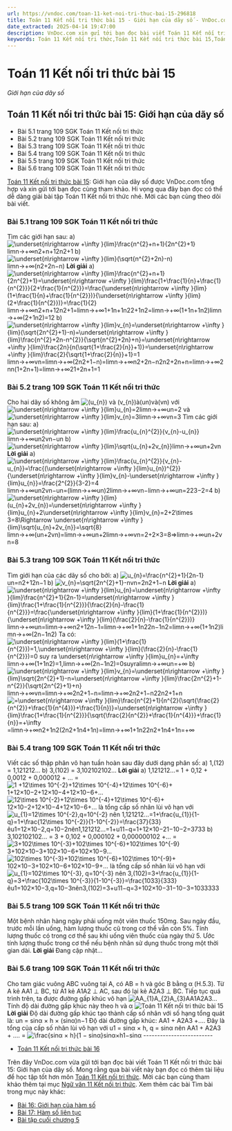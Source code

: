 ```yaml
---
url: https://vndoc.com/toan-11-ket-noi-tri-thuc-bai-15-296818
title: Toán 11 Kết nối tri thức bài 15 - Giới hạn của dãy số - VnDoc.com
date_extracted: 2025-04-14 19:47:00
description: VnDoc.com xin gửi tới bạn đọc bài viết Toán 11 Kết nối tri thức bài 15: Giới hạn của dãy số. Mời các bạn cùng theo dõi để có thêm tài liệu giải sgk Toán 11 Kết nối tri thức nhé.
keywords: Toán 11 Kết nối tri thức,Toán 11 Kết nối tri thức bài 15,Toán lớp 11 Kết nối tri thức,toán 11 Kết nối tri thức với cuộc sống,bài tập toán 11 Kết nối tri thức với cuộc sống,giải sgk toán 11 kết nối tri thức,giải toán 11 kết nối tri thức,toán 11 kntt,toán 11 kết nối,toán 11,Toán 11 Kết nối tri thức bài 15 Giới hạn của dãy số,bài 15 Giới hạn của dãy số,Giới hạn của dãy số
---
```


# Toán 11 Kết nối tri thức bài 15
 _Giới hạn của dãy số_
## Toán 11 Kết nối tri thức bài 15: Giới hạn của dãy số
  * Bài 5.1 trang 109 SGK Toán 11 Kết nối tri thức
  * Bài 5.2 trang 109 SGK Toán 11 Kết nối tri thức
  * Bài 5.3 trang 109 SGK Toán 11 Kết nối tri thức
  * Bài 5.4 trang 109 SGK Toán 11 Kết nối tri thức
  * Bài 5.5 trang 109 SGK Toán 11 Kết nối tri thức
  * Bài 5.6 trang 109 SGK Toán 11 Kết nối tri thức

[Toán 11 Kết nối tri thức bài 15](<https://vndoc.com/toan-11-ket-noi-tri-thuc-bai-15-296818>): Giới hạn của dãy số được VnDoc.com tổng hợp và xin gửi tới bạn đọc cùng tham khảo. Hi vọng qua đây bạn đọc có thể dễ dàng giải bài tập Toán 11 Kết nối tri thức nhé. Mời các bạn cùng theo dõi bài viết.
### Bài 5.1 trang 109 SGK Toán 11 Kết nối tri thức
Tìm các giới hạn sau:
a\) ![\\underset{n\\rightarrow +\\infty }{lim}\\frac{n^{2}+n+1}{2n^{2}+1}](https://i.vdoc.vn/data/image/blank.png)limn→+∞n2+n+12n2+1
b\) ![\\underset{n\\rightarrow +\\infty }{lim}\(\\sqrt{n^{2}+2n}-n\)](https://i.vdoc.vn/data/image/blank.png)limn→+∞\(n2+2n−n\)
**Lời giải**
a\) ![\\underset{n\\rightarrow +\\infty }{lim}\\frac{n^{2}+n+1}{2n^{2}+1}=\\underset{n\\rightarrow +\\infty }{lim}\\frac{1+\\frac{1}{n}+\\frac{1}{n^{2}}}{2+\\frac{1}{n^{2}}}=\\frac{\\underset{n\\rightarrow +\\infty }{lim}\(1+\\frac{1}{n}+\\frac{1}{n^{2}}\)}{\\underset{n\\rightarrow +\\infty }{lim}\(2+\\frac{1}{n^{2}}\)}=\\frac{1}{2}](https://i.vdoc.vn/data/image/blank.png)limn→+∞n2+n+12n2+1=limn→+∞1+1n+1n22+1n2=limn→+∞\(1+1n+1n2\)limn→+∞\(2+1n2\)=12
b\)
![\\underset{n\\rightarrow +\\infty }{lim}v_{n}=\\underset{n\\rightarrow +\\infty }{lim}\(\\sqrt{2n^{2}+1}-n\)=\\underset{n\\rightarrow +\\infty }{lim}\\frac{n^{2}+2n-n^{2}}{\\sqrt{n^{2}+2n}+n}=\\underset{n\\rightarrow +\\infty }{lim}\\frac{2n}{n\(\\sqrt{1+\\frac{2}{n}}+1\)}=\\underset{n\\rightarrow +\\infty }{lim}\\frac{2}{\\sqrt{1+\\frac{2}{n}}+1}=1](https://i.vdoc.vn/data/image/blank.png)limn→+∞vn=limn→+∞\(2n2+1−n\)=limn→+∞n2+2n−n2n2+2n+n=limn→+∞2nn\(1+2n+1\)=limn→+∞21+2n+1=1
### Bài 5.2 trang 109 SGK Toán 11 Kết nối tri thức
Cho hai dãy số không âm ![\(u_{n}\) và \(v_{n}\)](https://i.vdoc.vn/data/image/blank.png)à\(un\)và\(vn\) với ![\\underset{n\\rightarrow +\\infty }{lim}u_{n}=2](https://i.vdoc.vn/data/image/blank.png)limn→+∞un=2 và ![\\underset{n\\rightarrow +\\infty }{lim}v_{n}=3](https://i.vdoc.vn/data/image/blank.png)limn→+∞vn=3
Tìm các giới hạn sau:
a\) ![\\underset{n\\rightarrow +\\infty }{lim}\\frac{u_{n}^{2}}{v_{n}-u_{n}}](https://i.vdoc.vn/data/image/blank.png)limn→+∞un2vn−un
b\) ![\\underset{n\\rightarrow +\\infty }{lim}\\sqrt{u_{n}+2v_{n}}](https://i.vdoc.vn/data/image/blank.png)limn→+∞un+2vn
**Lời giải**
a\) ![\\underset{n\\rightarrow +\\infty }{lim}\\frac{u_{n}^{2}}{v_{n}-u_{n}}=\\frac{\(\\underset{n\\rightarrow +\\infty }{lim}u_{n}\)^{2}}{\\underset{n\\rightarrow +\\infty }{lim}v_{n}-\\underset{n\\rightarrow +\\infty }{lim}u_{n}}=\\frac{2^{2}}{3-2}=4](https://i.vdoc.vn/data/image/blank.png)limn→+∞un2vn−un=\(limn→+∞un\)2limn→+∞vn−limn→+∞un=223−2=4
b\) ![\\underset{n\\rightarrow +\\infty }{lim}\(u_{n}+2v_{n}\)=\\underset{n\\rightarrow +\\infty }{lim}u_{n}+2\\underset{n\\rightarrow +\\infty }{lim}v_{n}=2+2\\times 3=8\\Rightarrow \\underset{n\\rightarrow +\\infty }{lim}\\sqrt{u_{n}+2v_{n}}=\\sqrt{8}](https://i.vdoc.vn/data/image/blank.png)limn→+∞\(un+2vn\)=limn→+∞un+2limn→+∞vn=2+2×3=8⇒limn→+∞un+2vn=8
### Bài 5.3 trang 109 SGK Toán 11 Kết nối tri thức
Tìm giới hạn của các dãy số cho bởi:
a\) ![u_{n}=\\frac{n^{2}+1}{2n-1}](https://i.vdoc.vn/data/image/blank.png)un=n2+12n−1
b\) ![v_{n}=\\sqrt{2n^{2}+1}-n](https://i.vdoc.vn/data/image/blank.png)vn=2n2+1−n
**Lời giải**
a\) ![\\underset{n\\rightarrow +\\infty }{lim}u_{n}=\\underset{n\\rightarrow +\\infty }{lim}\\frac{n^{2}+1}{2n-1}=\\underset{n\\rightarrow +\\infty }{lim}\\frac{1+\\frac{1}{n^{2}}}{\\frac{2}{n}-\\frac{1}{n^{2}}}=\\frac{\\underset{n\\rightarrow +\\infty }{lim}\(1+\\frac{1}{n^{2}}\)}{\\underset{n\\rightarrow +\\infty }{lim}\(\\frac{2}{n}-\\frac{1}{n^{2}}\)}](https://i.vdoc.vn/data/image/blank.png)limn→+∞un=limn→+∞n2+12n−1=limn→+∞1+1n22n−1n2=limn→+∞\(1+1n2\)limn→+∞\(2n−1n2\)
Ta có: ![\\underset{n\\rightarrow +\\infty }{lim}\(1+\\frac{1}{n^{2}}\)=1,\\underset{n\\rightarrow +\\infty }{lim}\(\\frac{2}{n}-\\frac{1}{n^{2}}\)=0 suy ra \\underset{n\\rightarrow +\\infty }{lim}u_{n}=+\\infty](https://i.vdoc.vn/data/image/blank.png)limn→+∞\(1+1n2\)=1,limn→+∞\(2n−1n2\)=0suyralimn→+∞un=+∞
b\) ![\\underset{n\\rightarrow +\\infty }{lim}v_{n}=\\underset{n\\rightarrow +\\infty }{lim}\\sqrt{2n^{2}+1}-n=\\underset{n\\rightarrow +\\infty }{lim}\\frac{2n^{2}+1-n^{2}}{\\sqrt{2n^{2}+1}+n}](https://i.vdoc.vn/data/image/blank.png)limn→+∞vn=limn→+∞2n2+1−n=limn→+∞2n2+1−n22n2+1+n
![=\\underset{n\\rightarrow +\\infty }{lim}\\frac{n^{2}+1}{n^{2}\(\\sqrt{\\frac{2}{n^{2}}+\\frac{1}{n^{4}}}+\\frac{1}{n}\)}=\\underset{n\\rightarrow +\\infty }{lim}\\frac{1+\\frac{1}{n^{2}}}{\\sqrt{\\frac{2}{n^{2}}+\\frac{1}{n^{4}}}+\\frac{1}{n}}=+\\infty](https://i.vdoc.vn/data/image/blank.png)=limn→+∞n2+1n2\(2n2+1n4+1n\)=limn→+∞1+1n22n2+1n4+1n=+∞
### Bài 5.4 trang 109 SGK Toán 11 Kết nối tri thức
Viết các số thập phân vô hạn tuần hoàn sau đây dưới dạng phân số:
a\) 1,\(12\) = 1,121212...
b\) 3,\(102\) = 3,102102102...
**Lời giải**
a\) 1,121212...= 1 + 0,12 + 0,0012 + 0,000012 + ...
= ![1 +12\\times 10^{-2}+12\\times 10^{-4}+12\\times 10^{-6}+](https://i.vdoc.vn/data/image/blank.png)1+12×10−2+12×10−4+12×10−6+...
![12\\times 10^{-2}+12\\times 10^{-4}+12\\times 10^{-6}+](https://i.vdoc.vn/data/image/blank.png)12×10−2+12×10−4+12×10−6+... là tổng cấp số nhân lùi vô hạn với ![u_{1}=12\\times 10^{-2},q=10^{-2} nên 1,121212...=1+\\frac{u_{1}}{1-q}=1+\\frac{12\\times 10^{-2}}{1-10^{-2}}=\\frac{37}{33}](https://i.vdoc.vn/data/image/blank.png)êu1=12×10−2,q=10−2nên1,121212...=1+u11−q=1+12×10−21−10−2=3733
b\) 3,102102102... = 3 + 0,102 + 0,000102 + 0,000000102 +...
= ![3+102\\times 10^{-3}+102\\times 10^{-6}+102\\times 10^{-9}](https://i.vdoc.vn/data/image/blank.png)3+102×10−3+102×10−6+102×10−9...
![102\\times 10^{-3}+102\\times 10^{-6}+102\\times 10^{-9}+](https://i.vdoc.vn/data/image/blank.png)102×10−3+102×10−6+102×10−9+... là tổng cấp số nhân lùi vô hạn với ![u_{1}=102\\times 10^{-3}, q=10^{-3} nên 3,\(102\)=3+\\frac{u_{1}}{1-q}=3+\\frac{102\\times 10^{-3}}{1-10^{-3}}=\\frac{1033}{333}](https://i.vdoc.vn/data/image/blank.png)êu1=102×10−3,q=10−3nên3,\(102\)=3+u11−q=3+102×10−31−10−3=1033333
### Bài 5.5 trang 109 SGK Toán 11 Kết nối tri thức
Một bệnh nhân hàng ngày phải uống một viên thuốc 150mg. Sau ngày đầu, trước mỗi lần uống, hàm lượng thuốc cũ trong cơ thể vẫn còn 5%. Tính lượng thuốc có trong cơ thể sau khi uống viên thuốc của ngày thứ 5. Ước tính lượng thuốc trong cơ thể nếu bệnh nhân sử dụng thuốc trong một thời gian dài.
**Lời giải**
Đang cập nhật...
### Bài 5.6 trang 109 SGK Toán 11 Kết nối tri thức
Cho tam giác vuông ABC vuông tại A, có AB = h và góc B bằng α \(H.5.3\). Từ A kẻ AA1 ⊥ BC, từ A1 kẻ A1A2 ⊥ AC, sau đó lại kẻ A2A3 ⊥ BC. Tiếp tục quá trình trên, ta được đường gấp khúc vô hạn ![AA_{1}A_{2}A_{3}](https://i.vdoc.vn/data/image/blank.png)AA1A2A3... Tính độ dài đường gấp khúc này theo h và α
![Toán 11 Kết nối tri thức bài 15](https://i.vdoc.vn/data/image/2023/05/12/toan-11-ket-noi-tri-thuc-bai-15-1.jpg)
**Lời giải**
Độ dài đường gấp khúc tạo thành cấp số nhân với số hạng tổng quát là: un = sinα × h × \(sinα\)n−1
Độ dài đường gấp khúc: AA1 \+ A2A3 +....
Đây là tổng của cấp số nhân lùi vô hạn với u1 = sinα × h, q = sinα nên AA1 \+ A2A3 \+ .... = ![\\frac{sinα × h}{1 − sinα}](https://i.vdoc.vn/data/image/blank.png)sinα×h1−sinα
\-------------------------
  * [Toán 11 Kết nối tri thức bài 16](<https://vndoc.com/toan-11-ket-noi-tri-thuc-bai-16-296820>)

Trên đây VnDoc.com vừa gửi tới bạn đọc bài viết Toán 11 Kết nối tri thức bài 15: Giới hạn của dãy số. Mong rằng qua bài viết này bạn đọc có thêm tài liệu để học tập tốt hơn môn [Toán 11 Kết nối tri thức](<https://vndoc.com/toan-11-ket-noi-tri-thuc>). Mời các bạn cùng tham khảo thêm tại mục [Ngữ văn 11 Kết nối tri thức](<https://vndoc.com/ngu-van-11-ket-noi-tri-thuc>).
Xem thêm các bài Tìm bài trong mục này khác:
  * [Bài 16: Giới hạn của hàm số](</toan-11-ket-noi-tri-thuc-bai-16-296820>)
  * [Bài 17: Hàm số liên tục](</toan-11-ket-noi-tri-thuc-bai-17-296824>)
  * [Bài tập cuối chương 5](</toan-11-ket-noi-tri-thuc-bai-tap-cuoi-chuong-5-296828>)

